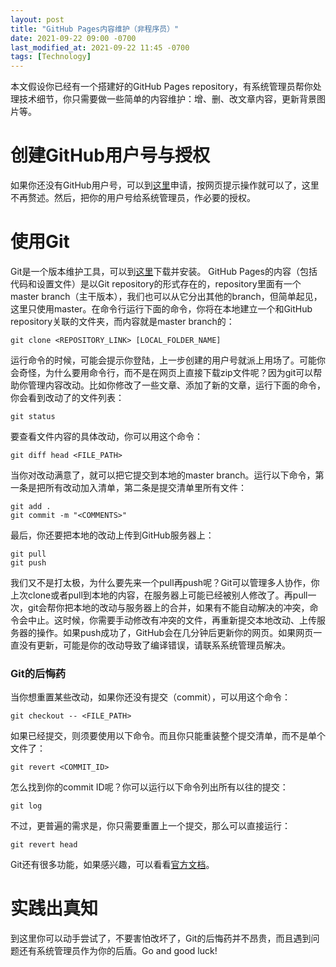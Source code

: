 ```yaml
---
layout: post
title: "GitHub Pages内容维护（非程序员）"
date: 2021-09-22 09:00 -0700
last_modified_at: 2021-09-22 11:45 -0700
tags: [Technology]
---
```


本文假设你已经有一个搭建好的GitHub Pages repository，有系统管理员帮你处理技术细节，你只需要做一些简单的内容维护：增、删、改文章内容，更新背景图片等。

# 创建GitHub用户号与授权

如果你还没有GitHub用户号，可以到[这里](https://github.com/)申请，按网页提示操作就可以了，这里不再赘述。然后，把你的用户号给系统管理员，作必要的授权。

# 使用Git

Git是一个版本维护工具，可以到[这里](https://git-scm.com/downloads)下载并安装。
GitHub Pages的内容（包括代码和设置文件）是以Git repository的形式存在的，repository里面有一个master branch（主干版本），我们也可以从它分出其他的branch，但简单起见，这里只使用master。在命令行运行下面的命令，你将在本地建立一个和GitHub repository关联的文件夹，而内容就是master branch的：

```
git clone <REPOSITORY_LINK> [LOCAL_FOLDER_NAME]
```

运行命令的时候，可能会提示你登陆，上一步创建的用户号就派上用场了。可能你会奇怪，为什么要用命令行，而不是在网页上直接下载zip文件呢？因为git可以帮助你管理内容改动。比如你修改了一些文章、添加了新的文章，运行下面的命令，你会看到改动了的文件列表：

```
git status
```

要查看文件内容的具体改动，你可以用这个命令：

```
git diff head <FILE_PATH>
```

当你对改动满意了，就可以把它提交到本地的master branch。运行以下命令，第一条是把所有改动加入清单，第二条是提交清单里所有文件：

```
git add .
git commit -m "<COMMENTS>"
```

最后，你还要把本地的改动上传到GitHub服务器上：

```
git pull
git push
```

我们又不是打太极，为什么要先来一个pull再push呢？Git可以管理多人协作，你上次clone或者pull到本地的内容，在服务器上可能已经被别人修改了。再pull一次，git会帮你把本地的改动与服务器上的合并，如果有不能自动解决的冲突，命令会中止。这时候，你需要手动修改有冲突的文件，再重新提交本地改动、上传服务器的操作。如果push成功了，GitHub会在几分钟后更新你的网页。如果网页一直没有更新，可能是你的改动导致了编译错误，请联系系统管理员解决。

### Git的后悔药

当你想重置某些改动，如果你还没有提交（commit），可以用这个命令：

```
git checkout -- <FILE_PATH>
```

如果已经提交，则须要使用以下命令。而且你只能重装整个提交清单，而不是单个文件了：

```
git revert <COMMIT_ID>
```

怎么找到你的commit ID呢？你可以运行以下命令列出所有以往的提交：

```
git log
```

不过，更普遍的需求是，你只需要重置上一个提交，那么可以直接运行：

```
git revert head
```

Git还有很多功能，如果感兴趣，可以看看[官方文档](https://git-scm.com/docs)。



# 实践出真知

到这里你可以动手尝试了，不要害怕改坏了，Git的后悔药并不昂贵，而且遇到问题还有系统管理员作为你的后盾。Go and good luck!
